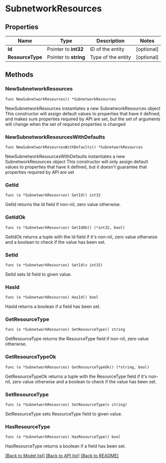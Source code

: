# SubnetworkResources

## Properties

Name | Type | Description | Notes
------------ | ------------- | ------------- | -------------
**Id** | Pointer to **int32** | ID of the entity | [optional] 
**ResourceType** | Pointer to **string** | Type of the entity | [optional] 

## Methods

### NewSubnetworkResources

`func NewSubnetworkResources() *SubnetworkResources`

NewSubnetworkResources instantiates a new SubnetworkResources object
This constructor will assign default values to properties that have it defined,
and makes sure properties required by API are set, but the set of arguments
will change when the set of required properties is changed

### NewSubnetworkResourcesWithDefaults

`func NewSubnetworkResourcesWithDefaults() *SubnetworkResources`

NewSubnetworkResourcesWithDefaults instantiates a new SubnetworkResources object
This constructor will only assign default values to properties that have it defined,
but it doesn't guarantee that properties required by API are set

### GetId

`func (o *SubnetworkResources) GetId() int32`

GetId returns the Id field if non-nil, zero value otherwise.

### GetIdOk

`func (o *SubnetworkResources) GetIdOk() (*int32, bool)`

GetIdOk returns a tuple with the Id field if it's non-nil, zero value otherwise
and a boolean to check if the value has been set.

### SetId

`func (o *SubnetworkResources) SetId(v int32)`

SetId sets Id field to given value.

### HasId

`func (o *SubnetworkResources) HasId() bool`

HasId returns a boolean if a field has been set.

### GetResourceType

`func (o *SubnetworkResources) GetResourceType() string`

GetResourceType returns the ResourceType field if non-nil, zero value otherwise.

### GetResourceTypeOk

`func (o *SubnetworkResources) GetResourceTypeOk() (*string, bool)`

GetResourceTypeOk returns a tuple with the ResourceType field if it's non-nil, zero value otherwise
and a boolean to check if the value has been set.

### SetResourceType

`func (o *SubnetworkResources) SetResourceType(v string)`

SetResourceType sets ResourceType field to given value.

### HasResourceType

`func (o *SubnetworkResources) HasResourceType() bool`

HasResourceType returns a boolean if a field has been set.


[[Back to Model list]](../README.md#documentation-for-models) [[Back to API list]](../README.md#documentation-for-api-endpoints) [[Back to README]](../README.md)


